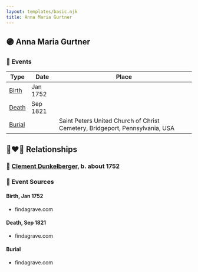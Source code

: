 ```yaml
---
layout: templates/basic.njk
title: Anna Maria Gurtner
---
```

## 🟣 Anna Maria Gurtner

### 📆 Events

Type | Date | Place
------ | ------ | ------
[Birth](#event-f120d9a5-d76f-44bf-a7ec-0714991563f5) | Jan 1752 |
[Death](#event-8a1888f9-0c7d-44f9-bf28-14de7aec2a24) | Sep 1821 |
[Burial](#event-0fac2eb4-7df6-4098-8b7e-503a84519755) |  | Saint Peters United Church of Christ Cemetery, Bridgeport, Pennsylvania, USA

## 👩‍❤️‍👨 Relationships

### 🔵 [Clement Dunkelberger](/people/7/75287884), b. about 1752

### 📰 Event Sources

#### <a id="event-f120d9a5-d76f-44bf-a7ec-0714991563f5"></a> Birth, Jan 1752
* findagrave.com

#### <a id="event-8a1888f9-0c7d-44f9-bf28-14de7aec2a24"></a> Death, Sep 1821
* findagrave.com

#### <a id="event-0fac2eb4-7df6-4098-8b7e-503a84519755"></a> Burial
* findagrave.com